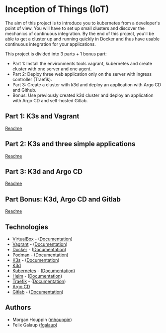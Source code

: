 # Inception of Things (IoT)

The aim of this project is to introduce you to kubernetes from a developer's point of view. You will have to set up small clusters and discover the mechanics of continuous integration. By the end of this project, you'll be able to get a cluster up and running quickly in Docker and thus have usable continuous integration for your applications.

This project is divided into 3 parts + 1 bonus part:
 - Part 1: Install the environments tools vagrant, kubernetes and create cluster with one server and one agent.
 - Part 2: Deploy three web application only on the server with ingress controller (Traefik).
 - Part 3: Create a cluster with k3d and deploy an application with Argo CD and Github.
 - Bonus: Use previously created k3d cluster and deploy an application with Argo CD and self-hosted Gitlab.

## Part 1: K3s and Vagrant
[Readme](p1/Readme.md)
## Part 2: K3s and three simple applications
[Readme](p2/Readme.md)
## Part 3: K3d and Argo CD
[Readme](p3/Readme.md)
## Part Bonus: K3d, Argo CD and Gitlab
[Readme](bonus/Readme.md)


## Technologies
 - [VirtualBox](https://www.virtualbox.org/) - ([Documentation](https://www.virtualbox.org/wiki/Documentation))
 - [Vagrant](https://www.vagrantup.com/) - ([Documentation](https://www.vagrantup.com/docs))
 - [Docker](https://www.docker.com/) - ([Documentation](https://docs.docker.com/))
 - [Podman](https://podman.io/) - ([Documentation](https://docs.podman.io/))
 - [K3s](https://k3s.io/) - ([Documentation](https://rancher.com/docs/k3s/latest/en/))
 - [K3d](https://k3d.io/)
 - [Kubernetes](https://kubernetes.io/) - ([Documentation](https://kubernetes.io/docs/home/))
 - [Helm](https://helm.sh/) - ([Documentation](https://helm.sh/docs/))
 - [Traefik](https://doc.traefik.io/traefik/) - ([Documentation](https://doc.traefik.io/traefik/))
 - [Argo CD](https://argo-cd.readthedocs.io/en/stable/)
 - [Gitlab](https://about.gitlab.com/) - ([Documentation](https://docs.gitlab.com/))


## Authors
 - Morgan Houppin ([mhouppin](https://github.com/mhouppin))
 - Felix Galaup ([fgalaup](https://github.com/SystrN7))